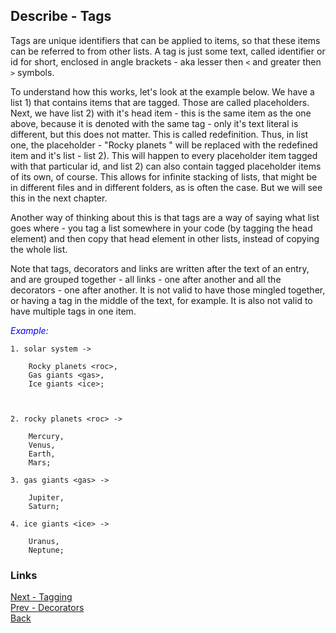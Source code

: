 ## Describe - Tags

Tags are unique identifiers that can be applied to items, so that these items can be referred to from other lists. A tag is just some text, called identifier or id for short, enclosed in angle brackets - aka lesser then ```<``` and greater then ```>``` symbols.

To understand how this works, let's look at the example below. We have a list 1) that contains items that are tagged. Those are called placeholders. Next, we have list 2) with it's head item - this is the same item as the one above, because it is denoted with the same tag - only it's text literal is different, but this does not matter. This is called redefinition. Thus, in list one, the placeholder - "Rocky planets " will be replaced with the redefined item and it's list - list 2). This will happen to every placeholder item tagged with that particular id, and list 2) can also contain tagged placeholder items of its own, of course. This allows for infinite stacking of lists, that might be in different files and in different folders, as is often the case. But we will see this in the next chapter.

Another way of thinking about this is that tags are a way of saying what list goes where - you tag a list somewhere in your code (by tagging the head element) and then copy that head element in other lists, instead of copying the whole list.

Note that tags, decorators and links are written after the text of an entry, and are grouped together - all links - one after another and all the decorators - one after another. It is not valid to have those mingled together, or having a tag in the middle of the text, for example. It is also not valid to have multiple tags in one item.

<span style="color:blue">_Example:_</span>
```
1. solar system ->

	Rocky planets <roc>,
	Gas giants <gas>,
	Ice giants <ice>;



2. rocky planets <roc> ->

	Mercury,
	Venus,
	Earth,
	Mars;

3. gas giants <gas> ->

	Jupiter,
	Saturn;

4. ice giants <ice> ->

	Uranus,
	Neptune;
```

### Links
[Next - Tagging](./Tagging.md)<br>
[Prev - Decorators](./Decorators.md)<br>
[Back](../Home.md)